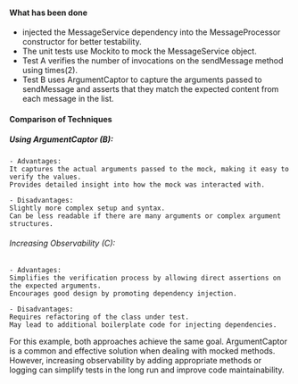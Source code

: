 #### What has been done

- injected the MessageService dependency into the MessageProcessor constructor for better testability.
- The unit tests use Mockito to mock the MessageService object.
- Test A verifies the number of invocations on the sendMessage method using times(2).
- Test B uses ArgumentCaptor to capture the arguments passed to sendMessage and asserts that they match the expected content from each message in the list.

#### Comparison of Techniques
##### Using ArgumentCaptor (B):

    - Advantages:
    It captures the actual arguments passed to the mock, making it easy to verify the values.
    Provides detailed insight into how the mock was interacted with.

    - Disadvantages:
    Slightly more complex setup and syntax.
    Can be less readable if there are many arguments or complex argument structures.

###### Increasing Observability (C):

    - Advantages:
    Simplifies the verification process by allowing direct assertions on the expected arguments.
    Encourages good design by promoting dependency injection.

    - Disadvantages:
    Requires refactoring of the class under test.
    May lead to additional boilerplate code for injecting dependencies.


For this example, both approaches achieve the same goal. ArgumentCaptor is a common and effective solution when dealing with mocked methods. However, increasing observability by adding appropriate methods or logging can simplify tests in the long run and improve code maintainability.